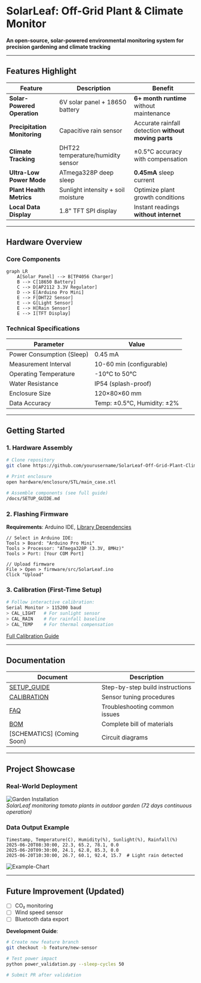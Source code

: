 # SolarLeaf: Off-Grid Plant & Climate Monitor

**An open-source, solar-powered environmental monitoring system for precision gardening and climate tracking**  

---

## Features Highlight  
| Feature | Description | Benefit |
|---------|-------------|---------|
|  **Solar-Powered Operation** | 6V solar panel + 18650 battery | **6+ month runtime** without maintenance |
|  **Precipitation Monitoring** | Capacitive rain sensor | Accurate rainfall detection **without moving parts** |
|  **Climate Tracking** | DHT22 temperature/humidity sensor | ±0.5°C accuracy with compensation |
|  **Ultra-Low Power Mode** | ATmega328P deep sleep | **0.45mA** sleep current |
|  **Plant Health Metrics** | Sunlight intensity + soil moisture | Optimize plant growth conditions |
|  **Local Data Display** | 1.8" TFT SPI display | Instant readings **without internet** |

---

## Hardware Overview  
### Core Components  
```mermaid
graph LR
    A[Solar Panel] --> B[TP4056 Charger]
    B --> C[18650 Battery]
    C --> D[AP2112 3.3V Regulator]
    D --> E[Arduino Pro Mini]
    E --> F[DHT22 Sensor]
    E --> G[Light Sensor]
    E --> H[Rain Sensor]
    E --> I[TFT Display]
```

### Technical Specifications  
| **Parameter** | **Value** |  
|---------------|-----------|  
| Power Consumption (Sleep) | 0.45 mA |  
| Measurement Interval | 10-60 min (configurable) |  
| Operating Temperature | -10°C to 50°C |  
| Water Resistance | IP54 (splash-proof) |  
| Enclosure Size | 120×80×60 mm |  
| Data Accuracy | Temp: ±0.5°C, Humidity: ±2% |  

---

## Getting Started  
### 1. Hardware Assembly  
```bash
# Clone repository
git clone https://github.com/yourusername/SolarLeaf-Off-Grid-Plant-Climate-Monitor

# Print enclosure
open hardware/enclosure/STL/main_case.stl

# Assemble components (see full guide)
/docs/SETUP_GUIDE.md
```

### 2. Flashing Firmware  
**Requirements**: Arduino IDE, [Library Dependencies](firmware/libraries/)  
```arduino
// Select in Arduino IDE:
Tools > Board: "Arduino Pro Mini"
Tools > Processor: "ATmega328P (3.3V, 8MHz)"
Tools > Port: [Your COM Port]

// Upload firmware
File > Open > firmware/src/SolarLeaf.ino
Click "Upload"
```

### 3. Calibration (First-Time Setup)  
```bash
# Follow interactive calibration:
Serial Monitor > 115200 baud
> CAL_LIGHT   # For sunlight sensor
> CAL_RAIN    # For rainfall baseline
> CAL_TEMP    # For thermal compensation
```
[Full Calibration Guide](docs/CALIBRATION.md)

---

## Documentation  
| Document | Description |  
|----------|-------------|  
| [SETUP_GUIDE](docs/SETUP_GUIDE.md) | Step-by-step build instructions |  
| [CALIBRATION](docs/CALIBRATION.md) | Sensor tuning procedures |  
| [FAQ](docs/FAQ.md) | Troubleshooting common issues |  
| [BOM](hardware/BOM.md) | Complete bill of materials |  
| [SCHEMATICS] (Coming Soon) | Circuit diagrams |

---

## Project Showcase  
### Real-World Deployment  
![Garden Installation](media/photo_garden.jpg)  
*SolarLeaf monitoring tomato plants in outdoor garden (72 days continuous operation)*  

### Data Output Example  
```csv
Timestamp, Temperature(C), Humidity(%), Sunlight(%), Rainfall(%)
2025-06-20T08:30:00, 22.3, 65.2, 78.1, 0.0
2025-06-20T09:30:00, 24.1, 62.8, 85.3, 0.0
2025-06-20T10:30:00, 26.7, 60.1, 92.4, 15.7  # Light rain detected
```

![Example-Chart](https://github.com/user-attachments/assets/74d02c03-f66c-4435-a9a6-2c5e9d64854c)

---

## Future Improvement (Updated)
   - [ ] CO₂ monitoring  
   - [ ] Wind speed sensor  
   - [ ] Bluetooth data export  

**Development Guide**:  
```bash
# Create new feature branch
git checkout -b feature/new-sensor

# Test power impact
python power_validation.py --sleep-cycles 50

# Submit PR after validation
```

